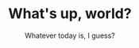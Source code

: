 ---
title: "What's up, world?"
date: Whatever today is, I guess?

description: "This is a test blog to test the collection management in astro."
tags: ["Test"]
---